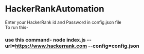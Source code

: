 ﻿# HackerRankAutomation

Enter your HackerRank id and Password in config.json file<br />
To run this-
    <h3>use this command- node index.js --url=https://www.hackerrank.com --config=config.json </h3>
